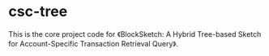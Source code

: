# csc-tree
This is the core project code for 《BlockSketch: A Hybrid Tree-based Sketch for Account-Specific Transaction Retrieval Query》.